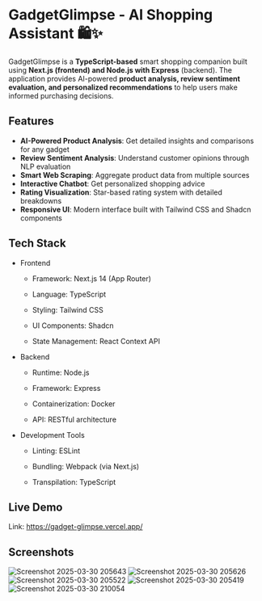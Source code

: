 # GadgetGlimpse - AI Shopping Assistant 🛍️✨
GadgetGlimpse is a **TypeScript-based** smart shopping companion built using **Next.js (frontend) and Node.js with Express** (backend). The application provides AI-powered **product analysis, review sentiment evaluation, and personalized recommendations** to help users make informed purchasing decisions.

## Features
- **AI-Powered Product Analysis**: Get detailed insights and comparisons for any gadget
- **Review Sentiment Analysis**: Understand customer opinions through NLP evaluation
- **Smart Web Scraping**: Aggregate product data from multiple sources
- **Interactive Chatbot**: Get personalized shopping advice
- **Rating Visualization**: Star-based rating system with detailed breakdowns
- **Responsive UI**: Modern interface built with Tailwind CSS and Shadcn components

## Tech Stack
- Frontend
  - Framework: Next.js 14 (App Router)

  - Language: TypeScript

  - Styling: Tailwind CSS

  - UI Components: Shadcn

  - State Management: React Context API

- Backend
  - Runtime: Node.js

  - Framework: Express

  - Containerization: Docker

  - API: RESTful architecture

- Development Tools
  - Linting: ESLint

  - Bundling: Webpack (via Next.js)

  - Transpilation: TypeScript

## Live Demo
  Link: https://gadget-glimpse.vercel.app/
## Screenshots
![Screenshot 2025-03-30 205643](https://github.com/user-attachments/assets/b15d0bf7-066b-4716-a284-1060ee4df39a)
![Screenshot 2025-03-30 205626](https://github.com/user-attachments/assets/5c2c5e40-8cfe-4145-ab2d-ef8c83efb3ec)
![Screenshot 2025-03-30 205522](https://github.com/user-attachments/assets/727c7fa6-e04b-4e81-bb25-baa0643c0acc)
![Screenshot 2025-03-30 205419](https://github.com/user-attachments/assets/1a72e7f4-f926-4f20-89fe-8372f4851911)
![Screenshot 2025-03-30 210054](https://github.com/user-attachments/assets/f81922c8-51c9-49a6-8bde-44e0d5233769)


